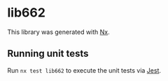 # lib662

This library was generated with [Nx](https://nx.dev).

## Running unit tests

Run `nx test lib662` to execute the unit tests via [Jest](https://jestjs.io).

